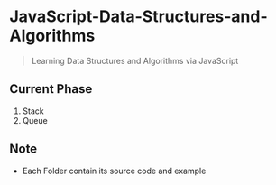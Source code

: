 # JavaScript-Data-Structures-and-Algorithms

> Learning Data Structures and Algorithms via JavaScript

## Current Phase

1. Stack
2. Queue

## Note

* Each Folder contain its source code and example
